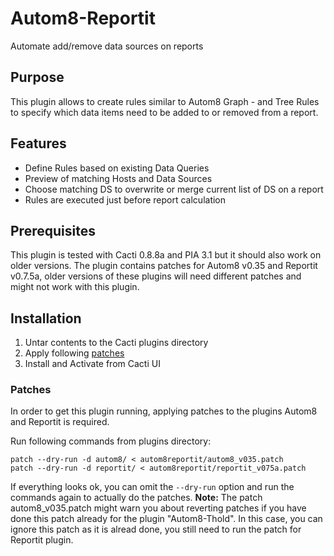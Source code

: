 # Autom8-Reportit

Automate add/remove data sources on reports

## Purpose

This plugin allows to create rules similar to Autom8 Graph - and Tree Rules to specify which data items need to be added to or removed from a report.

## Features

* Define Rules based on existing Data Queries
* Preview of matching Hosts and Data Sources
* Choose matching DS to overwrite or merge current list of DS on a report
* Rules are executed just before report calculation

## Prerequisites

This plugin is tested with Cacti 0.8.8a and PIA 3.1 but it should also work on older versions. The plugin contains patches for Autom8 v0.35 and Reportit v0.7.5a, older versions of these plugins will need different patches and might not work with this plugin.

## Installation

1. Untar contents to the Cacti plugins directory
2. Apply following [patches](#patches)
3. Install and Activate from Cacti UI

### Patches

In order to get this plugin running, applying patches to the plugins Autom8 and Reportit is required.

Run following commands from plugins directory:

```shell
patch --dry-run -d autom8/ < autom8reportit/autom8_v035.patch
patch --dry-run -d reportit/ < autom8reportit/reportit_v075a.patch
```

If everything looks ok, you can omit the `--dry-run` option and run the commands again to actually do the patches. 
**Note:** The patch autom8_v035.patch might warn you about reverting patches if you have done this patch already for the plugin "Autom8-Thold". In this case, you can ignore this patch as it is alread done, you still need to run the patch for Reportit plugin.
